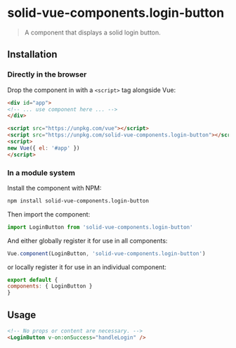 # solid-vue-components.login-button

> A component that displays a solid login button.

## Installation

### Directly in the browser

Drop the component in with a `<script>` tag alongside Vue:

```html
<div id="app">
<!-- ... use component here ... -->
</div>

<script src="https://unpkg.com/vue"></script>
<script src="https://unpkg.com/solid-vue-components.login-button"></script>
<script>
new Vue({ el: '#app' })
</script>
```

### In a module system

Install the component with NPM:

```bash
npm install solid-vue-components.login-button
```

Then import the component:

```js
import LoginButton from 'solid-vue-components.login-button'
```

And either globally register it for use in all components:

```js
Vue.component(LoginButton, 'solid-vue-components.login-button')
```

or locally register it for use in an individual component:

```js
export default {
components: { LoginButton }
}
```

## Usage

```html
<!-- No props or content are necessary. -->
<LoginButton v-on:onSuccess="handleLogin" />
```
